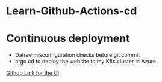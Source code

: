 # Learn-Github-Actions-cd

# Continuous deployment
  - Datree misconfiguration checks before git commit
  - argo cd to deploy the website to my K8s cluster in Azure

[Github Link for the CI](https://github.com/dipankardas011/Learn-Github-Actions.git)

